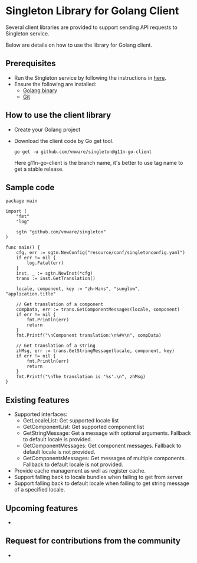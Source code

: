 Singleton Library for Golang Client
============

Several client libraries are provided to support sending API requests to Singleton service.

Below are details on how to use the library for Golang client.

Prerequisites
------------
 * Run the Singleton service by following the instructions in [here](https://github.com/vmware/singleton/blob/master/README.md).
 * Ensure the following are installed:     
    - [Golang binary](https://golang.org/doc/install)
    - [Git](https://git-scm.com/downloads)

How to use the client library
------------
 * Create your Golang project
   
 * Download the client code by Go get tool.
    ```
    go get -u github.com/vmware/singleton@g11n-go-client
    ```
    Here g11n-go-client is the branch name, it's better to use tag name to get a stable release.

Sample code
------------

```Golang
package main

import (
	"fmt"
	"log"

	sgtn "github.com/vmware/singleton"
)

func main() {
	cfg, err := sgtn.NewConfig("resource/conf/singletonconfig.yaml")
	if err != nil {
		log.Fatal(err)
	}
	inst, _ := sgtn.NewInst(*cfg)
	trans := inst.GetTranslation()

	locale, component, key := "zh-Hans", "sunglow", "application.title"

	// Get translation of a component
	compData, err := trans.GetComponentMessages(locale, component)
	if err != nil {
		fmt.Println(err)
		return
	}
	fmt.Printf("\nComponent translation:\n%#v\n", compData)

	// Get translation of a string
	zhMsg, err := trans.GetStringMessage(locale, component, key)
	if err != nil {
		fmt.Println(err)
		return
	}
	fmt.Printf("\nThe translation is '%s'.\n", zhMsg)
}
```

Existing features
------------
 * Supported interfaces: 
    * GetLocaleList: Get supported locale list
    * GetComponentList: Get supported component list
    * GetStringMessage: Get a message with optional arguments. Fallback to default locale is provided.
    * GetComponentMessages: Get component messages. Fallback to default locale is not provided.
    * GetComponentsMessages: Get messages of multiple components. Fallback to default locale is not provided.
 * Provide cache management as well as register cache.
 * Support falling back to locale bundles when failing to get from server
 * Support falling back to default locale when failing to get string message of a specified locale.

Upcoming features 
------------
 * <TO DO: Add upcoming features if any>

Request for contributions from the community
------------
 * 
   


